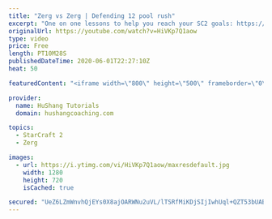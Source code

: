```yaml
---
title: "Zerg vs Zerg | Defending 12 pool rush"
excerpt: "One on one lessons to help you reach your SC2 goals: https://www.hushangcoaching.com ------------------------------------------------------------------------------------------------------- In this guide we take a look at how to defend one of the most infamous \"zerg rushes\" in sc2: the 12 pool. This rush"
originalUrl: https://youtube.com/watch?v=HiVKp7Q1aow
type: video
price: Free
length: PT10M28S
publishedDateTime: 2020-06-01T22:27:10Z
heat: 50

featuredContent: "<iframe width=\"800\" height=\"500\" frameborder=\"0\" src=\"https://www.youtube.com/embed/HiVKp7Q1aow\" allow=\"accelerometer; autoplay; encrypted-media; gyroscope; picture-in-picture\" allowfullscreen></iframe>"

provider:
  name: HuShang Tutorials
  domain: hushangcoaching.com

topics:
  - StarCraft 2
  - Zerg

images:
  - url: https://i.ytimg.com/vi/HiVKp7Q1aow/maxresdefault.jpg
    width: 1280
    height: 720
    isCached: true

secured: "UeZ6LZmWnvhQjEYs0X8ajOARWNu2uVL/lTSRfMiKDjSIjIwhUql+QZT53bUABo97eJHgWzBMEQ6+X1M1kJ4rNfcOqGCHyoLvwtt0sHaue64bGsz0YX6SBetyM++hMFgO3xOB6f8j/4cZEHUSFTxdf39F+DZvZC4/R1j3on8ww/dT0gMXw1spdnZ7K/OtO+RcV/CJEIr/4Q+BjuNo7mpcLtYfZ57yx9dXrLGSzFRRqoIEICN5xwTlR7dRZNxD6CCTcfGkErY8L810YCfKwaxthzOzrtvea5nKSq1AcIluILc9Yk6fJ4FFIG5gGVGI6rjr1VGh2mBQF3XtouWxT2XaBB0i/Ra3srD0JS4MaJN/EB/DC2I0ujF8EVGXWumllfBnIHc+/nbIF5Np7MX9uXWDHcIqZtWpBBxfdRrVVnYCrbM=;GczDFv2M6g9kr5ppU0vZcQ=="
---
```


